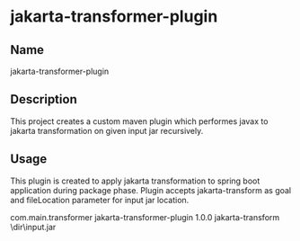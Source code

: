 # jakarta-transformer-plugin


## Name
jakarta-transformer-plugin

## Description
This project creates a custom maven plugin which performes javax to jakarta transformation on given input jar recursively.

## Usage
This plugin is created to apply jakarta transformation to spring boot application during package phase.
Plugin accepts jakarta-transform as goal and fileLocation parameter for input jar location.

<build>
<plugins>
       <plugin>
            <groupId>com.main.transformer</groupId>
            <artifactId>jakarta-transformer-plugin</artifactId>
            <version>1.0.0</version>
            <executions>
                <execution>
                    <goals>
                        <goal>jakarta-transform</goal>
                    </goals>
                    <configuration>
                        <fileLocation>\dir\input.jar</fileLocation>
                    </configuration>
                </execution>
            </executions>
        </plugin>
</plugins>
</build>
